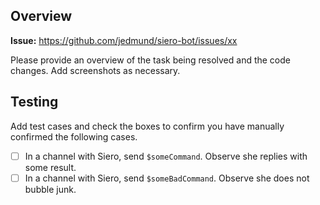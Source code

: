 ## Overview
**Issue:** https://github.com/jedmund/siero-bot/issues/xx

Please provide an overview of the task being resolved and the code changes. Add screenshots as necessary.

## Testing

Add test cases and check the boxes to confirm you have manually confirmed the following cases.
- [ ] In a channel with Siero, send `$someCommand`. Observe she replies with some result.
- [ ] In a channel with Siero, send `$someBadCommand`. Observe she does not bubble junk.
